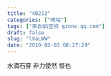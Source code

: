 ```yaml
---
title: "40212"
categories: ["嘀咕"]
tags: ["来自QQ空间 qzone.qq.com"]
draft: false
slug: "lXaLWW"
date: "2010-02-03 08:27:29"
---
```


水滴石穿 非力使然 恒也
